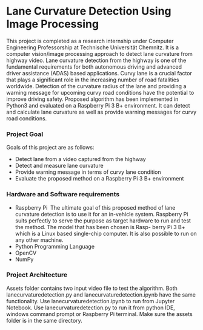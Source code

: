 # Lane Curvature Detection Using Image Processing
This project is completed as a research internship under Computer Engineering Professorship at Technische Universität Chemnitz. It is a computer vision/image processing approach to detect lane curvature from highway video. Lane curvature detection from the highway is one of the fundamental requirements for both autonomous driving and advanced driver assistance (ADAS) based applications. Curvy lane is a crucial factor that plays a significant role in the increasing number of road fatalities worldwide. Detection of the curvature radius of the lane and providing a warning message for upcoming curvy road conditions have the potential to improve driving safety. Proposed algorithm has been implemented in Python3 and evaluated on a Raspberry Pi 3 B+ environment. It can detect and calculate lane curvature as well as provide warning messages for curvy road conditions.

### Project Goal
Goals of this project are as follows:
- Detect lane from a video captured from the highway
- Detect and measure lane curvature
- Provide warning message in terms of curvy lane condition
- Evaluate the proposed method on a Raspberry Pi 3 B+ environment

### Hardware and Software requirements
- Raspberry Pi
&nbsp;The ultimate goal of this proposed method of lane curvature detection is to use it
for an in-vehicle system. Raspberry Pi suits perfectly to serve the purpose as target
hardware to run and test the method. The model that has been chosen is Rasp-
berry Pi 3 B+ which is a Linux based single-chip computer. It is also possible to run on any other machine.
- Python Programming Language
- OpenCV
- NumPy

### Project Architecture
Assets folder contains two input video file to test the algorithm. Both lanecurvaturedetection.py and lanecurvaturedetection.ipynb have the same functionality. Use lanecurvaturedetection.ipynb to run from Jupyter Notebook. Use lanecurvaturedetection.py to run it from python IDE, windows command prompt or Raspberry Pi terminal. Make sure the assets folder is in the same directory.
